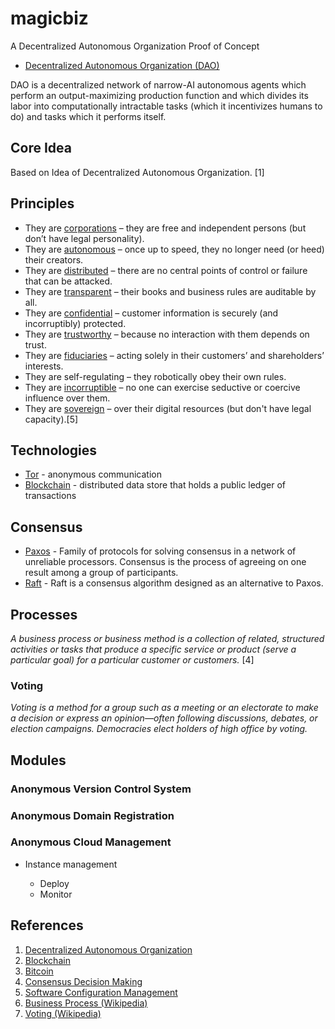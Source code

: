 # magicbiz

A Decentralized Autonomous Organization Proof of Concept

- [Decentralized Autonomous Organization (DAO)](https://en.wikipedia.org/wiki/Decentralized_Autonomous_Organization)

DAO is a decentralized network of narrow-AI autonomous agents which perform an output-maximizing production function and which divides its labor into computationally intractable tasks (which it incentivizes humans to do) and tasks which it performs itself.

## Core Idea

Based on Idea of Decentralized Autonomous Organization. [1]

## Principles

- They are [corporations](https://en.wikipedia.org/?title=Corporation) – they are free and independent persons (but don’t have legal personality).
- They are [autonomous](https://en.wikipedia.org/wiki/Autonomy) – once up to speed, they no longer need (or heed) their creators.
- They are [distributed](https://en.wikipedia.org/?title=Distributed_computing) – there are no central points of control or failure that can be attacked.
- They are [transparent](https://en.wikipedia.org/wiki/Transparency_(behavior)) – their books and business rules are auditable by all.
- They are [confidential](https://en.wikipedia.org/wiki/Confidentiality) – customer information is securely (and incorruptibly) protected.
- They are [trustworthy](https://en.wikipedia.org/wiki/Trust_(social_sciences)) – because no interaction with them depends on trust.
- They are [fiduciaries](https://en.wikipedia.org/wiki/Fiduciary) – acting solely in their customers’ and shareholders’ interests.
- They are self-regulating – they robotically obey their own rules.
- They are [incorruptible](https://en.wikipedia.org/?title=Corruption) – no one can exercise seductive or coercive influence over them.
- They are [sovereign](https://en.wikipedia.org/wiki/Sovereignty) – over their digital resources (but don't have legal capacity).[5]

## Technologies 

- [Tor](https://en.wikipedia.org/wiki/Tor_(anonymity_network)) - anonymous communication
- [Blockchain](https://en.wikipedia.org/wiki/Block_chain_(database)) - distributed data store that holds a public ledger of transactions  

## Consensus

- [Paxos](https://en.wikipedia.org/wiki/Paxos_(computer_science)) - Family of protocols for solving consensus in a network of unreliable processors. Consensus is the process of agreeing on one result among a group of participants.
- [Raft](https://en.wikipedia.org/wiki/Raft_(computer_science)) - Raft is a consensus algorithm designed as an alternative to Paxos.

## Processes

*A business process or business method is a collection of related, structured activities or tasks that produce a specific service or product (serve a particular goal) for a particular customer or customers.* [4]

### Voting

*Voting is a method for a group such as a meeting or an electorate to make a decision or express an opinion—often following discussions, debates, or election campaigns. Democracies elect holders of high office by voting.*

## Modules

### Anonymous Version Control System

### Anonymous Domain Registration

### Anonymous Cloud Management

- Instance management

  - Deploy
  - Monitor

## References

1. [Decentralized Autonomous Organization](https://en.wikipedia.org/wiki/Decentralized_Autonomous_Organization)
2. [Blockchain](https://en.wikipedia.org/wiki/Block_chain_(database))
3. [Bitcoin](https://en.wikipedia.org/wiki/Bitcoin)
4. [Consensus Decision Making](https://en.wikipedia.org/wiki/Consensus_decision-making)
5. [Software Configuration Management](https://en.wikipedia.org/wiki/Software_configuration_management)
6. [Business Process (Wikipedia)](https://en.wikipedia.org/wiki/Business_process)
7. [Voting (Wikipedia)](https://en.wikipedia.org/wiki/Voting)
